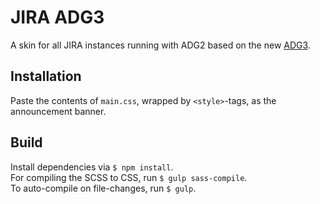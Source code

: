 # JIRA ADG3
A skin for all JIRA instances running with ADG2 based on the new [ADG3](atlassian.design).

## Installation
Paste the contents of `main.css`, wrapped by `<style>`-tags, as the announcement banner.

## Build
Install dependencies via `$ npm install`.<br>
For compiling the SCSS to CSS, run `$ gulp sass-compile`.<br>
To auto-compile on file-changes, run `$ gulp`.
